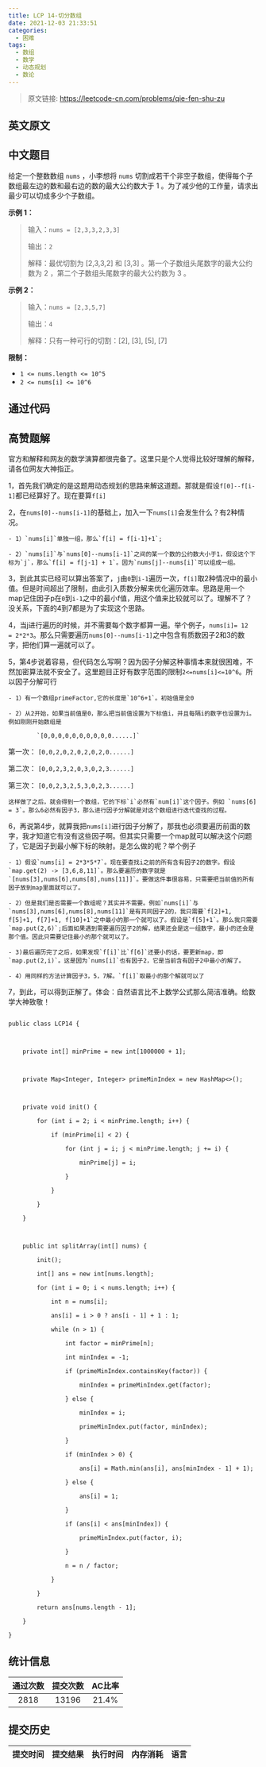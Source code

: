 ```yaml
---
title: LCP 14-切分数组
date: 2021-12-03 21:33:51
categories:
  - 困难
tags:
  - 数组
  - 数学
  - 动态规划
  - 数论
---
```


> 原文链接: https://leetcode-cn.com/problems/qie-fen-shu-zu


## 英文原文
<div></div>

## 中文题目
<div><p>给定一个整数数组 <code>nums</code> ，小李想将 <code>nums</code> 切割成若干个非空子数组，使得每个子数组最左边的数和最右边的数的最大公约数大于 1 。为了减少他的工作量，请求出最少可以切成多少个子数组。</p>

<p><strong>示例 1：</strong></p>

<blockquote>
<p>输入：<code>nums = [2,3,3,2,3,3]</code></p>

<p>输出：<code>2</code></p>

<p>解释：最优切割为 [2,3,3,2] 和 [3,3] 。第一个子数组头尾数字的最大公约数为 2 ，第二个子数组头尾数字的最大公约数为 3 。</p>
</blockquote>

<p><strong>示例 2：</strong></p>

<blockquote>
<p>输入：<code>nums = [2,3,5,7]</code></p>

<p>输出：<code>4</code></p>

<p>解释：只有一种可行的切割：[2], [3], [5], [7]</p>
</blockquote>

<p><strong>限制：</strong></p>

<ul>
	<li><code>1 &lt;= nums.length &lt;= 10^5</code></li>
	<li><code>2 &lt;= nums[i] &lt;= 10^6</code></li>
</ul>
</div>

## 通过代码
<RecoDemo>
</RecoDemo>


## 高赞题解
官方和解释和网友的数学演算都很完备了。这里只是个人觉得比较好理解的解释，请各位网友大神指正。

1，首先我们确定的是这题用动态规划的思路来解这道题。那就是假设`f[0]--f[i-1]`都已经算好了。现在要算`f[i]`

2，在`nums[0]--nums[i-1]`的基础上，加入一下`nums[i]`会发生什么？有2种情况。
    - 1）`nums[i]`单独一组，那么`f[i] = f[i-1]+1`; 
    - 2）`nums[i]`与`nums[0]--nums[i-1]`之间的某一个数的公约数大小于1，假设这个下标为`j`，那么`f[i] = f[j-1] + 1`。因为`nums[j]--nums[i]`可以组成一组。

3，到此其实已经可以算出答案了，`j`由`0`到`i-1`遍历一次，`f[i]`取2种情况中的最小值。但是时间超出了限制，由此引入质数分解来优化遍历效率。思路是用一个map记住因子p在`0`到`i-1`之中的最小f值，用这个值来比较就可以了。理解不了？没关系，下面的4到7都是为了实现这个思路。

4，当j进行遍历的时候，并不需要每个数字都算一遍。举个例子，`nums[i]= 12  = 2*2*3`。那么只需要遍历`nums[0]--nums[i-1]`之中包含有质数因子2和3的数字，把他们算一遍就可以了。

5，第4步说着容易，但代码怎么写啊？因为因子分解这种事情本来就很困难，不然加密算法就不安全了。这里题目正好有数字范围的限制`2<=nums[i]<=10^6`。所以因子分解可行
    - 1）有一个数组primeFactor,它的长度是`10^6+1`。初始值是全0
    - 2）从2开始，如果当前值是0，那么把当前值设置为下标值i，并且每隔i的数字也设置为i。例如刚刚开始数组是
            `[0,0,0,0,0,0,0,0,0,0......]`
第一次：     `[0,0,2,0,2,0,2,0,2,0......]`
第二次：     `[0,0,2,3,2,0,3,0,2,3......]`
第三次：     `[0,0,2,3,2,5,3,0,2,3......]`
    这样做了之后，就会得到一个数组，它的下标`i`必然有`num[i]`这个因子。例如 `nums[6] = 3`。那么6必然有因子3，那么进行因子分解就是对这个数组进行迭代查找的过程。

6，再说第4步，就算我把`nums[i]`进行因子分解了，那我也必须要遍历前面的数字，我才知道它有没有这些因子啊。但其实只需要一个map就可以解决这个问题了，它是因子到最小解下标的映射。是怎么做的呢？举个例子
    - 1）假设`nums[i] = 2*3*5*7`。现在要查找i之前的所有含有因子2的数字。假设`map.get(2) -> [3,6,8,11]`。那么要遍历的数字就是`[nums[3],nums[6],nums[8],nums[11]]`。要做这件事很容易，只需要把当前值的所有因子放到map里面就可以了。
    - 2）但是我们是否需要一个数组呢？其实并不需要。例如`nums[i]`与`nums[3],nums[6],nums[8],nums[11]`是有共同因子2的，我只需要`f[2]+1, f[5]+1, f[7]+1, f[10]+1`之中最小的那一个就可以了。假设是`f[5]+1`。那么我只需要`map.put(2,6)`;后面如果遇到需要遍历因子2的解，结果还会是这一组数字，最小的还会是那个值。因此只需要记住最小的那个就可以了。
    - 3)最后遍历完了之后，如果发现`f[i]`比`f[6]`还要小的话，要更新map，即`map.put(2,i)`。这是因为`nums[i]`也有因子2，它是当前含有因子2中最小的解了。
    - 4）用同样的方法计算因子3，5，7解。`f[i]`取最小的那个解就可以了

7，到此，可以得到正解了。体会：自然语言比不上数学公式那么简洁准确。给数学大神致敬！

```
public class LCP14 {

    private int[] minPrime = new int[1000000 + 1];

    private Map<Integer, Integer> primeMinIndex = new HashMap<>();

    private void init() {
        for (int i = 2; i < minPrime.length; i++) {
            if (minPrime[i] < 2) {
                for (int j = i; j < minPrime.length; j += i) {
                    minPrime[j] = i;
                }
            }
        }
    }

    public int splitArray(int[] nums) {
        init();
        int[] ans = new int[nums.length];
        for (int i = 0; i < nums.length; i++) {
            int n = nums[i];
            ans[i] = i > 0 ? ans[i - 1] + 1 : 1;
            while (n > 1) {
                int factor = minPrime[n];
                int minIndex = -1;
                if (primeMinIndex.containsKey(factor)) {
                    minIndex = primeMinIndex.get(factor);
                } else {
                    minIndex = i;
                    primeMinIndex.put(factor, minIndex);
                }
                if (minIndex > 0) {
                    ans[i] = Math.min(ans[i], ans[minIndex - 1] + 1);
                } else {
                    ans[i] = 1;
                }
                if (ans[i] < ans[minIndex]) {
                    primeMinIndex.put(factor, i);
                }
                n = n / factor;
            }
        }
        return ans[nums.length - 1];
    }
}
```




## 统计信息
| 通过次数 | 提交次数 | AC比率 |
| :------: | :------: | :------: |
|    2818    |    13196    |   21.4%   |

## 提交历史
| 提交时间 | 提交结果 | 执行时间 |  内存消耗  | 语言 |
| :------: | :------: | :------: | :--------: | :--------: |
